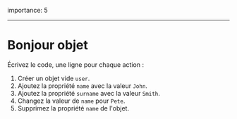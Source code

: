 importance: 5

---

# Bonjour objet

Écrivez le code, une ligne pour chaque action :

1. Créer un objet vide `user`.
2. Ajoutez la propriété `name` avec la valeur `John`.
3. Ajoutez la propriété `surname` avec la valeur `Smith`.
4. Changez la valeur de `name` pour `Pete`.
5. Supprimez la propriété `name` de l'objet.